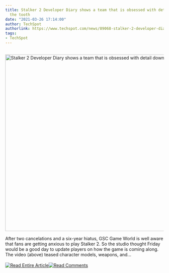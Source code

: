 ```yaml
---
title: Stalker 2 Developer Diary shows a team that is obsessed with detail down to
  the tooth
date: "2021-03-26 17:14:00"
author: TechSpot
authorlink: https://www.techspot.com/news/89068-stalker-2-developer-diary-shows-team-obsessed-detail.html
tags:
- TechSpot
---
```

<a href="https://www.techspot.com/news/89068-stalker-2-developer-diary-shows-team-obsessed-detail.html" target="_blank"><img src="https://static.techspot.com/images2/news/ts3_thumbs/2021/03/2021-03-26-ts3_thumbs-87b.jpg" width="800" height="560" style="padding: 15px 0" title="Stalker 2 Developer Diary shows a team that is obsessed with detail down to the tooth" /></a><br />After two cancelations and a six-year hiatus, GSC Game World is well aware that fans are getting anxious to play Stalker 2. So the studio thought Friday would be a good day to update players on how the game is coming along. The video (above) teased character models, weapons, and...<br /><br /><a href="https://www.techspot.com/news/89068-stalker-2-developer-diary-shows-team-obsessed-detail.html"><img src="https://static.techspot.com/images/rss/rss_buttons_01.png" border="0" alt="Read Entire Article" /></a><a href="https://www.techspot.com/news/89068-stalker-2-developer-diary-shows-team-obsessed-detail.html#comments"><img src="https://static.techspot.com/images/rss/rss_buttons_02.png" border="0" alt="Read Comments" /></a><br /><br />